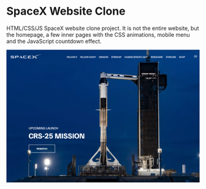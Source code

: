 # SpaceX Website Clone

HTML/CSS/JS SpaceX website clone project. 
It is not the entire website, but the homepage, a few inner pages with the CSS animations, mobile menu and the JavaScript countdown effect.

![SpaceX Website](img/screen.jpg)
